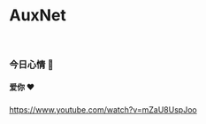# AuxNet 

&nbsp;

### 今日心情   💢

#### 爱你 ❤️


<!-- &nbsp; -->
###
<!-- ![avatar](https://i.ibb.co/2yQTKVn/unnamed.jpg)   -->
https://www.youtube.com/watch?v=mZaU8UspJoo
###

<!-- ![avatar](https://i.ibb.co/djYk7Jd/4071636253672-pic.png) -->
&nbsp;
&nbsp;